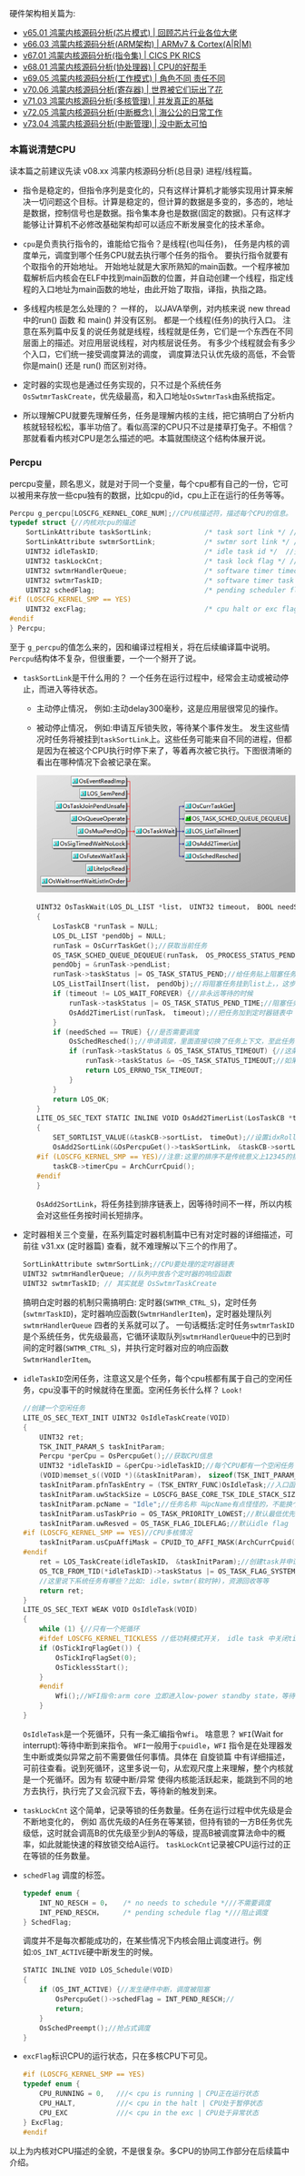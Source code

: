 
硬件架构相关篇为: 

* [v65.01 鸿蒙内核源码分析(芯片模式) | 回顾芯片行业各位大佬](/blog/65.md)
* [v66.03 鸿蒙内核源码分析(ARM架构) | ARMv7 & Cortex(A|R|M)](/blog/66.md)
* [v67.01 鸿蒙内核源码分析(指令集) | CICS PK RICS](/blog/67.md)
* [v68.01 鸿蒙内核源码分析(协处理器) | CPU的好帮手 ](/blog/68.md)
* [v69.05 鸿蒙内核源码分析(工作模式) | 角色不同 责任不同](/blog/69.md)
* [v70.06 鸿蒙内核源码分析(寄存器) | 世界被它们玩出了花](/blog/70.md)
* [v71.03 鸿蒙内核源码分析(多核管理) | 并发真正的基础](/blog/71.md)
* [v72.05 鸿蒙内核源码分析(中断概念) | 海公公的日常工作](/blog/72.md)
* [v73.04 鸿蒙内核源码分析(中断管理) | 没中断太可怕](/blog/73.md)


### 本篇说清楚CPU

读本篇之前建议先读 v08.xx 鸿蒙内核源码分析(总目录)  进程/线程篇。

* 指令是稳定的，但指令序列是变化的，只有这样计算机才能够实现用计算来解决一切问题这个目标。计算是稳定的，但计算的数据是多变的，多态的，地址是数据，控制信号也是数据。指令集本身也是数据(固定的数据)。只有这样才能够让计算机不必修改基础架构却可以适应不断发展变化的技术革命。

* `cpu`是负责执行指令的，谁能给它指令？是线程(也叫任务)， 任务是内核的调度单元，调度到哪个任务CPU就去执行哪个任务的指令。 要执行指令就要有个取指令的开始地址。 开始地址就是大家所熟知的main函数。一个程序被加载解析后内核会在ELF中找到main函数的位置，并自动创建一个线程，指定线程的入口地址为main函数的地址，由此开始了取指，译指，执指之路。

* 多线程内核是怎么处理的？ 一样的， 以JAVA举例，对内核来说 new thread中的run() 函数 和 main() 并没有区别。 都是一个线程(任务)的执行入口。 注意在系列篇中反复的说任务就是线程，线程就是任务，它们是一个东西在不同层面上的描述。对应用层说线程，对内核层说任务。 有多少个线程就会有多少个入口，它们统一接受调度算法的调度， 调度算法只认优先级的高低，不会管你是main() 还是 run() 而区别对待。

* 定时器的实现也是通过任务实现的，只不过是个系统任务`OsSwtmrTaskCreate`，优先级最高，和入口地址`OsSwtmrTask`由系统指定。

* 所以理解CPU就要先理解任务，任务是理解内核的主线，把它搞明白了分析内核就轻轻松松，事半功倍了。看似高深的CPU只不过是搂草打兔子。不相信？那就看看内核对CPU是怎么描述的吧。本篇就围绕这个结构体展开说。

### Percpu

percpu变量，顾名思义，就是对于同一个变量，每个cpu都有自己的一份，它可以被用来存放一些cpu独有的数据，比如cpu的id，cpu上正在运行的任务等等。

```c
Percpu g_percpu[LOSCFG_KERNEL_CORE_NUM];//CPU核描述符，描述每个CPU的信息。
typedef struct {//内核对cpu的描述
    SortLinkAttribute taskSortLink;             /* task sort link */ //挂等待和延时的任务
    SortLinkAttribute swtmrSortLink;            /* swtmr sort link */ //挂定时器
    UINT32 idleTaskID;                          /* idle task id */  //空闲任务ID 见于 OsIdleTaskCreate
    UINT32 taskLockCnt;                         /* task lock flag */ //任务锁的数量，当 > 0 的时候，需要重新调度了
    UINT32 swtmrHandlerQueue;                   /* software timer timeout queue id */ //软时钟超时队列句柄
    UINT32 swtmrTaskID;                         /* software timer task id */ //软时钟任务ID
    UINT32 schedFlag;                           /* pending scheduler flag */ //调度标识 INT_NO_RESCH INT_PEND_RESCH
#if (LOSCFG_KERNEL_SMP == YES)
    UINT32 excFlag;                             /* cpu halt or exc flag */ //CPU处于停止或运行的标识
#endif
} Percpu;
```

至于 `g_percpu`的值怎么来的，因和编译过程相关，将在后续编译篇中说明。
`Percpu`结构体不复杂，但很重要，一个一个掰开了说。

* `taskSortLink`是干什么用的？ 一个任务在运行过程中，经常会主动或被动停止，而进入等待状态。
  * 主动停止情况， 例如:主动delay300毫秒，这是应用层很常见的操作。
  * 被动停止情况， 例如:申请互斥锁失败，等待某个事件发生。
    发生这些情况时任务将被挂到`taskSortLink`上。这些任务可能来自不同的进程，但都是因为在被这个CPU执行时停下来了，等着再次被它执行。下图很清晰的看出在哪种情况下会被记录在案。

    ![](./assets/32/ostaskwait.png)

    ```c
    UINT32 OsTaskWait(LOS_DL_LIST *list， UINT32 timeout， BOOL needSched)
    {
        LosTaskCB *runTask = NULL;
        LOS_DL_LIST *pendObj = NULL;
        runTask = OsCurrTaskGet();//获取当前任务
        OS_TASK_SCHED_QUEUE_DEQUEUE(runTask， OS_PROCESS_STATUS_PEND);//将任务从就绪队列摘除，并变成阻塞状态
        pendObj = &runTask->pendList;
        runTask->taskStatus |= OS_TASK_STATUS_PEND;//给任务贴上阻塞任务标签
        LOS_ListTailInsert(list， pendObj);//将阻塞任务挂到list上，，这步很关键，很重要!
        if (timeout != LOS_WAIT_FOREVER) {//非永远等待的时候
            runTask->taskStatus |= OS_TASK_STATUS_PEND_TIME;//阻塞任务再贴上在一段时间内阻塞的标签
            OsAdd2TimerList(runTask， timeout);//把任务加到定时器链表中
        }
        if (needSched == TRUE) {//是否需要调度
            OsSchedResched();//申请调度，里面直接切换了任务上下文，至此任务不再往下执行了。
            if (runTask->taskStatus & OS_TASK_STATUS_TIMEOUT) {//这条语句是被调度再次选中时执行的，和上面的语句可能隔了很长时间，所以很可能已经超时了
                runTask->taskStatus &= ~OS_TASK_STATUS_TIMEOUT;//如果任务有timeout的标签，那么就去掉那个标签
                return LOS_ERRNO_TSK_TIMEOUT;
            }
        }
        return LOS_OK;
    }
    LITE_OS_SEC_TEXT STATIC INLINE VOID OsAdd2TimerList(LosTaskCB *taskCB， UINT32 timeOut)
    {
        SET_SORTLIST_VALUE(&taskCB->sortList， timeOut);//设置idxRollNum的值为timeOut
        OsAdd2SortLink(&OsPercpuGet()->taskSortLink， &taskCB->sortList);//将任务挂到定时器排序链表上
    #if (LOSCFG_KERNEL_SMP == YES)//注意:这里的排序不是传统意义上12345的排序，而是根据timeOut的值来决定放到CPU core哪个taskSortLink[0:7]链表上
        taskCB->timerCpu = ArchCurrCpuid();
    #endif
    }
    ```

    `OsAdd2SortLink`，将任务挂到排序链表上，因等待时间不一样，所以内核会对这些任务按时间长短排序。

* 定时器相关三个变量，在系列篇定时器机制篇中已有对定时器的详细描述，可前往 v31.xx (定时器篇) 查看，就不难理解以下三个的作用了。
  
    ```c
    SortLinkAttribute swtmrSortLink;//CPU要处理的定时器链表
    UINT32 swtmrHandlerQueue; //队列中放各个定时器的响应函数
    UINT32 swtmrTaskID; // 其实就是 OsSwtmrTaskCreate
    ```

    搞明白定时器的机制只需搞明白: 定时器(`SWTMR_CTRL_S`)，定时任务(`swtmrTaskID`)，定时器响应函数(`SwtmrHandlerItem`)，定时器处理队列`swtmrHandlerQueue` 四者的关系就可以了。
    一句话概括:定时任务`swtmrTaskID`是个系统任务，优先级最高，它循环读取队列`swtmrHandlerQueue`中的已到时间的定时器(`SWTMR_CTRL_S`)，并执行定时器对应的响应函数`SwtmrHandlerItem`。

* `idleTaskID`空闲任务，注意这又是个任务，每个cpu核都有属于自己的空闲任务，cpu没事干的时候就待在里面。空闲任务长什么样？ `Look!`
  
    ```c
    //创建一个空闲任务
    LITE_OS_SEC_TEXT_INIT UINT32 OsIdleTaskCreate(VOID)
    {
        UINT32 ret;
        TSK_INIT_PARAM_S taskInitParam;
        Percpu *perCpu = OsPercpuGet();//获取CPU信息
        UINT32 *idleTaskID = &perCpu->idleTaskID;//每个CPU都有一个空闲任务
        (VOID)memset_s((VOID *)(&taskInitParam)， sizeof(TSK_INIT_PARAM_S)， 0， sizeof(TSK_INIT_PARAM_S));//任务初始参数清0
        taskInitParam.pfnTaskEntry = (TSK_ENTRY_FUNC)OsIdleTask;//入口函数
        taskInitParam.uwStackSize = LOSCFG_BASE_CORE_TSK_IDLE_STACK_SIZE;//任务栈大小 2K
        taskInitParam.pcName = "Idle";//任务名称 叫pcName有点怪怪的，不能换个撒
        taskInitParam.usTaskPrio = OS_TASK_PRIORITY_LOWEST;//默认最低优先级 31
        taskInitParam.uwResved = OS_TASK_FLAG_IDLEFLAG;//默认idle flag
    #if (LOSCFG_KERNEL_SMP == YES)//CPU多核情况
        taskInitParam.usCpuAffiMask = CPUID_TO_AFFI_MASK(ArchCurrCpuid());//每个idle任务只在单独的cpu上运行
    #endif
        ret = LOS_TaskCreate(idleTaskID， &taskInitParam);//创建task并申请调度，
        OS_TCB_FROM_TID(*idleTaskID)->taskStatus |= OS_TASK_FLAG_SYSTEM_TASK;//设置task状态为系统任务，系统任务运行在内核态。
        //这里说下系统任务有哪些？比如: idle，swtmr(软时钟)，资源回收等等 
        return ret;
    }
    LITE_OS_SEC_TEXT WEAK VOID OsIdleTask(VOID)
    {
        while (1) {//只有一个死循环
        #ifdef LOSCFG_KERNEL_TICKLESS //低功耗模式开关， idle task 中关闭tick
        if (OsTickIrqFlagGet()) {
            OsTickIrqFlagSet(0);
            OsTicklessStart();
        }
        #endif
            Wfi();//WFI指令:arm core 立即进入low-power standby state，等待中断，进入休眠模式。
        }
    }
    ```

    `OsIdleTask`是一个死循环，只有一条汇编指令`Wfi`。 啥意思？
    `WFI`(Wait for interrupt):等待中断到来指令。 `WFI`一般用于`cpuidle`，`WFI` 指令是在处理器发生中断或类似异常之前不需要做任何事情。具体在 自旋锁篇 中有详细描述，可前往查看。说到死循环，这里多说一句，从宏观尺度上来理解，整个内核就是一个死循环。因为有 软硬中断/异常 使得内核能活跃起来，能跳到不同的地方去执行，执行完了又会沉寂下去，等待新的触发到来。

* `taskLockCnt` 这个简单，记录等锁的任务数量。任务在运行过程中优先级是会不断地变化的， 例如 高优先级的A任务在等某锁，但持有锁的一方B任务优先级低，这时就会调高B的优先级至少到A的等级，提高B被调度算法命中的概率，如此就能快速的释放锁交给A运行。 `taskLockCnt`记录被CPU运行过的正在等锁的任务数量。

* `schedFlag` 调度的标签。
  
    ```c
    typedef enum {
        INT_NO_RESCH = 0，   /* no needs to schedule *///不需要调度
        INT_PEND_RESCH，     /* pending schedule flag *///阻止调度
    } SchedFlag;
    ```

    调度并不是每次都能成功的，在某些情况下内核会阻止调度进行。例如:`OS_INT_ACTIVE`硬中断发生的时候。

    ```c
    STATIC INLINE VOID LOS_Schedule(VOID)
    {
        if (OS_INT_ACTIVE) {//发生硬件中断，调度被阻塞
            OsPercpuGet()->schedFlag = INT_PEND_RESCH;//
            return;
        }
        OsSchedPreempt();//抢占式调度
    }
    ```

* `excFlag`标识CPU的运行状态，只在多核CPU下可见。
  
    ```c
    #if (LOSCFG_KERNEL_SMP == YES)
    typedef enum {
        CPU_RUNNING = 0,   ///< cpu is running | CPU正在运行状态
        CPU_HALT,          ///< cpu in the halt | CPU处于暂停状态
        CPU_EXC            ///< cpu in the exc | CPU处于异常状态
    } ExcFlag;
    #endif
    ```

以上为内核对CPU描述的全貌，不是很复杂。多CPU的协同工作部分在后续篇中介绍。















  

